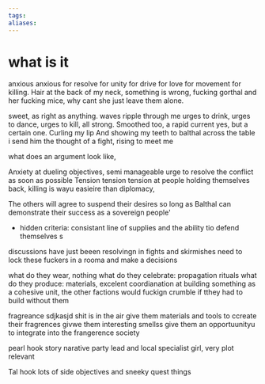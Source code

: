 ```yaml
---
tags:
aliases:
---
```


 # what is it


 
 
 
anxious anxious for resolve for unity for drive for love for movement for killing. Hair at the back of my neck, something is wrong, fucking gorthal and her fucking mice, why cant she just leave them alone.

sweet, as right as anything. waves ripple through me urges to drink, urges to dance, urges to kill, all strong. Smoothed too, a rapid current yes, but a certain one.  Curling my lip And showing my teeth to balthal across the table i send him the thought of a fight, rising to  meet me 


what does an argument look like, 

Anxiety at dueling objectives, semi manageable urge to resolve the conflict as soon as possible 
Tension tension tension at people holding themselves back, killing is wayu easieire than diplomacy, 

The others will agree to suspend their desires so long as Balthal can demonstrate their success as a sovereign people'
- hidden criteria:  consistant line of supplies and the ability tio defend themselves  s

discussions have just beeen resolvingn in fights and skirmishes
need to lock these fuckers in a rooma and make a decisions 

what do they wear, nothing 
what do they celebrate: propagation rituals 
what do they produce: materials, excelent coordianation at building something as a cohesive unit, the other factions would fuckign crumble if tthey had to build without them


fragreance
sdjkasjd shit is in the air 
give them materials and tools to ccreate their fragrences
givwe them interesting smellss
give them an opportuunityu to integrate into the frangerence society 




pearl hook 
story narative 
party lead and local specialist girl, very plot relevant



Tal hook
lots of side objectives and sneeky quest things  